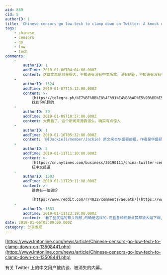 ```yaml
---
aid: 889
cid: 5
authorID: 1
title: 'Chinese censors go low-tech to clamp down on Twitter: A knock on the door'
tags:
    - chinese
    - censors
    - go
    - low
    - tech
comments:
    -
        authorID: 1
        addTime: 2019-01-06T04:04:00.000Z
        content: 这篇文章信息量很大，不知道有没有中文版本，没有的话，不知道有没有好汉翻译出来。
    -
        authorID: 1524
        addTime: 2019-01-07T15:12:00.000Z
        content: >-
            [https://telegra.ph/%E7%BF%BB%E8%AF%91%E4%B8%AD%E5%9B%BD%E5%AE%A1%E6%9F%A5%E8%80%85%E7%94%A8%E4%BD%8E%E6%8A%80%E6%9C%AF%E6%89%8B%E6%AE%B5%E6%89%93%E5%8E%8B%E6%8E%A8%E7%89%B9%E4%B8%AD%E5%9B%BD%E7%94%A8%E6%88%B7%E6%95%B2%E9%97%A8%E6%9F%A5%E6%B0%B4%E8%A1%A8-01-07](https://telegra.ph/%E7%BF%BB%E8%AF%91%E4%B8%AD%E5%9B%BD%E5%AE%A1%E6%9F%A5%E8%80%85%E7%94%A8%E4%BD%8E%E6%8A%80%E6%9C%AF%E6%89%8B%E6%AE%B5%E6%89%93%E5%8E%8B%E6%8E%A8%E7%89%B9%E4%B8%AD%E5%9B%BD%E7%94%A8%E6%88%B7%E6%95%B2%E9%97%A8%E6%9F%A5%E6%B0%B4%E8%A1%A8-01-07)
            找到份机翻的
    -
        authorID: 79
        addTime: 2019-01-09T10:37:00.000Z
        content: 大概看了，这个新闻来源靠谱么，确实有点惊人
    -
        authorID: 1
        addTime: 2019-01-10T05:32:00.000Z
        content: '@[Jackie](/member/Jackie) 原文来自华盛顿邮报，作者是华盛顿邮报驻华记者施家曦'
    -
        authorID: 3
        addTime: 2019-01-11T11:10:00.000Z
        content: >-
            [https://cn.nytimes.com/business/20190111/china-twitter-censorship-online/?utm\_source=tw-nytimeschinese&utm\_medium=social&utm\_campaign=cur](https://cn.nytimes.com/business/20190111/china-twitter-censorship-online/?utm_source=tw-nytimeschinese&utm_medium=social&utm_campaign=cur)
            纽中文报道
    -
        authorID: 1503
        addTime: 2019-01-11T23:11:00.000Z
        content: >-
            這也有一個備份  

            [https://www.reddit.com/r/4832/comments/aeuetk/](https://www.reddit.com/r/4832/comments/aeuetk/)
    -
        authorID: 1531
        addTime: 2019-01-11T23:19:00.000Z
        content: '看了些民运的有关视频,的确是这样的.而且各种视频点赞都被大幅下调,数万的浏览量点赞只有几十几百'
date: 2019-01-06T03:09:00.000Z
category: 分享发现
---
```


[https://www.lmtonline.com/news/article/Chinese-censors-go-low-tech-to-clamp-down-on-13508441.php](https://www.lmtonline.com/news/article/Chinese-censors-go-low-tech-to-clamp-down-on-13508441.php)

有关 Twitter 上的中文用户被约谈、被消失的内幕。
